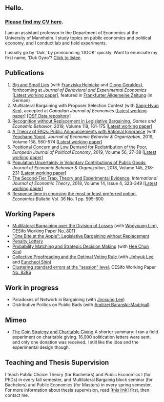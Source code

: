 <!-- To update the left column (contact info & photo) on the index page, check '_layout/default'-->
## Hello.

### <a href="https://kimdukgyoo.github.io/PDFfiles/CV-DukGyooKim.pdf" target="_blank">Please find my CV here</a>.

I am an assistant professor in the Department of Economics at the University of Mannheim. I study topics on public economics and political economy, and I conduct lab and field experiments.

I usually go by 'Duk,' by pronouncing 'DOOK' quickly. Want to enunciate my first name, 'Duk Gyoo'?  <a href="/howtopronouncemyname.mp3" target="_blank">Click to listen</a>  

<!-- 
<a href="https://doi.org/10.1016/j.socec.2021.101666" target="_blank">Big and Small Lies</a> (with <a href="https://sites.google.com/view/franziskaheinicke/research?authuser=0" target="_blank">Franziska Heinicke</a> and <a href="https://sites.google.com/site/diogogeraldes/research" target="_blank">Diogo Geraldes</a>), forthcoming at _Journal of Behavioral and Experimental Economics_ <a href="https://kimdukgyoo.github.io/PDFfiles/BigSmallLies.pdf" target="_blank">[Latest working paper]</a>, featured in <a href="https://kimdukgyoo.github.io/PDFfiles/FAS-20200927.pdf" target="_blank">Frankfurter Allgemeine Zeitung</a> (in German)
-->
## Publications
1. <a href="https://authors.elsevier.com/a/1cSJZ7tbfGpDg5" target="_blank">Big and Small Lies</a> (with <a href="https://sites.google.com/view/franziskaheinicke/research?authuser=0" target="_blank">Franziska Heinicke</a> and <a href="https://sites.google.com/site/diogogeraldes/research" target="_blank">Diogo Geraldes</a>), forthcoming at _Journal of Behavioral and Experimental Economics_ <a href="https://kimdukgyoo.github.io/PDFfiles/BigSmallLies.pdf" target="_blank">[Latest working paper]</a>, featured in <a href="https://kimdukgyoo.github.io/PDFfiles/FAS-20200927.pdf" target="_blank">Frankfurter Allgemeine Zeitung</a> (in German)
1. Multilateral Bargaining with Proposer Selection Contest (with <a href="https://sites.google.com/site/sanghyunkim46/research" target="_blank">Sang-Hyun Kim</a>), accepted at _Canadian Journal of Economics_ <a href="https://kimdukgyoo.github.io/PDFfiles/MBContest.pdf" target="_blank">[Latest working paper]</a> <a href="https://osf.io/wj9pq/" target="_blank">[OSF Data repository]</a>
1. <a href="https://doi.org/10.1016/j.geb.2019.09.007" target="_blank">Recognition without Replacement in Legislative Bargaining</a>, _Games and Economic Behavior_, 2019, Volume 118, 161-175 <a href="https://kimdukgyoo.github.io/PDFfiles/RecognitionWithoutReplacement.pdf" target="_blank">[Latest working paper]</a>
2. <a href="https://doi.org/10.1016/j.jebo.2018.12.026" target="_blank">A Theory of FAQs: Public Announcements with Rational Ignorance</a> (with <a href="https://sites.google.com/site/yyeochang/" target="_blank">Yeochang Yoon</a>), _Journal of Economic Behavior & Organization_, 2019, Volume 158, 560-574 <a href="https://kimdukgyoo.github.io/PDFfiles/theoryFAQs.pdf" target="_blank">[Latest working paper]</a>
2. <a href="https://doi.org/10.1016/j.ejpoleco.2018.06.004" target="_blank"> Positional Concern and Low Demand for Redistribution of the Poor</a>, _European Journal of Political Economy_, 2019, Volume 56, 27-38 <a href="https://kimdukgyoo.github.io/PDFfiles/ECP.pdf" target="_blank">[Latest working paper]</a>
3. <a href="https://doi.org/10.1016/j.jebo.2017.10.009" target="_blank"> Population Uncertainty in Voluntary Contributions of Public Goods</a>, _Journal of Economic Behavior & Organization_, 2018, Volume 145, 218-231 <a href="https://kimdukgyoo.github.io/PDFfiles/PopulationUncertaintyInVolutaryContributions-Elsevier.pdf" target="_blank">[Latest working paper]</a>
4. <a href="https://onlinelibrary.wiley.com/doi/10.1111/ijet.12158" target="_blank">The Second-Tier Trap: Theory and Experimental Evidence</a>, _International Journal of Economic Theory_, 2018, Volume 14, Issue 4, 323-349 <a href="https://kimdukgyoo.github.io/PDFfiles/TheSecondTierTrap-TheoryandEvidence.pdf" target="_blank">[Latest working paper]</a>
5. <a href="http://www.accessecon.com/Pubs/EB/2016/Volume36/EB-16-V36-I1-P59.pdf" target="_blank"> Response time in choosing the most or least preferred option</a>, _Economics Bulletin_ Vol. 36 No. 1 pp. 595-600
<!--6. Why Are the Poor Conservative? (with Paul Moon Sub Choi), _Korean Journal of Economics_, 2015, Vol.22(1), pp. 15-24-->

## Working Papers
* <a href="https://kimdukgyoo.github.io/PDFfiles/MBL.pdf" target="_blank">Multilateral Bargaining over the Division of Losses</a> (with <a href="http://wooyoung.people.ust.hk/" target="_blank">Wooyoung Lim</a>), CESifo Working Paper <a href="https://www.cesifo.org/DocDL/cesifo1_wp8011.pdf" target="_blank">No. 8011</a>
* <a href="https://kimdukgyoo.github.io/PDFfiles/OneBiteAtTheApple.pdf" target="_blank"> "One Bite at the Apple": Legislative Bargaining without Replacement</a>
* <a href="https://kimdukgyoo.github.io/PDFfiles/Penalty_Lottery.pdf" target="_blank"> Penalty Lottery </a>
* <a href="https://kimdukgyoo.github.io/PDFfiles/ProbMatching.pdf" target="_blank"> Probability Matching and Strategic Decision Making</a> (with <a href="https://sites.google.com/site/hckim0822/home" target="_blank">Hee Chun Kim</a>)
* <a href="https://kimdukgyoo.github.io/PDFfiles/CollectiveProofreading.pdf" target="_blank"> Collective Proofreading and the Optimal Voting Rule </a> (with <a href="https://sites.google.com/site/jinhyuk2con/" target="_blank">Jinhyuk Lee</a> and <a href="https://sites.google.com/site/euncheolshin00/" target="_blank">Euncheol Shin</a>)
* <a href="https://kimdukgyoo.github.io/PDFfiles/ClusteringSEsession.pdf" target="_blank">Clustering standard errors at the "session" level</a>, CESifo Working Paper <a href="https://www.cesifo.org/DocDL/cesifo1_wp8386.pdf" target="_blank">No. 8386</a>

## Work in progress
<!--* Political Blurring on a Condorcet Cycle (with <a href="https://www.wiso.uni-koeln.de/de/forschung/find-an-expert/experts/prof-dr-felix-bierbrauer/" target="_blank">Felix Bierbrauer</a>)-->
* Paradoxes of Network in Bargaining (with <a href="https://sites.google.com/site/joosungecon/research" target="_blank">Joosung Lee</a>)
* Distributive Politics on Public Bads (with <a href="http://www.abarmad.com/" target="_blank">Andrzej Baranski-Madrigal</a>)

## Mimeo
* <a href="https://kimdukgyoo.github.io/PDFfiles/CoinStrategyandCharitableGiving.pdf" target="_blank"> The Coin Strategy and Charitable Giving</a> A shorter summary: I ran a field experiment on charitable giving. 16,000 solitication letters were sent, and only one donation was received. I still like the idea and the experimental design though. 

## Teaching and Thesis Supervision
I teach Public Choice Theory (for Bachelors) and Public Economics I (for PhDs) in every fall semester, and Multilateral Bargainig block seminar (for Bachelors) and Public Economics (for Masters) in every spring semester. For more information about thesis supervision, read [[this link]](./thesisFAQ.md) first, then contact me.

<!-- 
click [here](BAthesis.md).
-->

<!--  
## Upcoming schedules
- 11/9--11/12, Dallas Texas (Midwest Theory Conference)
-->

<!--
Text can be **bold**, _italic_, or ~~strikethrough~~. 

[Link to another page](another-page).

There should be whitespace between paragraphs.

There should be whitespace between paragraphs. We recommend including a README, or a file with information about your project.

# [](#header-1)Header 1

This is a normal paragraph following a header. GitHub is a code hosting platform for version control and collaboration. It lets you and others work together on projects from anywhere.

## [](#header-2)Header 2

> This is a blockquote following a header.
>
> When something is important enough, you do it even if the odds are not in your favor.

### [](#header-3)Header 3

```js
// Javascript code with syntax highlighting.
var fun = function lang(l) {
  dateformat.i18n = require('./lang/' + l)
  return true;
}
```

```ruby
# Ruby code with syntax highlighting
GitHubPages::Dependencies.gems.each do |gem, version|
  s.add_dependency(gem, "= #{version}")
end
```

#### [](#header-4)Header 4

*   This is an unordered list following a header.
*   This is an unordered list following a header.
*   This is an unordered list following a header.

##### [](#header-5)Header 5

1.  This is an ordered list following a header.
2.  This is an ordered list following a header.
3.  This is an ordered list following a header.

###### [](#header-6)Header 6

| head1        | head two          | three |
|:-------------|:------------------|:------|
| ok           | good swedish fish | nice  |
| out of stock | good and plenty   | nice  |
| ok           | good `oreos`      | hmm   |
| ok           | good `zoute` drop | yumm  |

### There's a horizontal rule below this.

* * *

### Here is an unordered list:

*   Item foo
*   Item bar
*   Item baz
*   Item zip

### And an ordered list:

1.  Item one
1.  Item two
1.  Item three
1.  Item four

### And a nested list:

- level 1 item
  - level 2 item
  - level 2 item
    - level 3 item
    - level 3 item
- level 1 item
  - level 2 item
  - level 2 item
  - level 2 item
- level 1 item
  - level 2 item
  - level 2 item
- level 1 item

### Small image

![](https://assets-cdn.github.com/images/icons/emoji/octocat.png)

### Large image

![](https://guides.github.com/activities/hello-world/branching.png)


### Definition lists can be used with HTML syntax.

<dl>
<dt>Name</dt>
<dd>Godzilla</dd>
<dt>Born</dt>
<dd>1952</dd>
<dt>Birthplace</dt>
<dd>Japan</dd>
<dt>Color</dt>
<dd>Green</dd>
</dl>

```
Long, single-line code blocks should not wrap. They should horizontally scroll if they are too long. This line should be long enough to demonstrate this.
```

```
The final element.
```
-->
